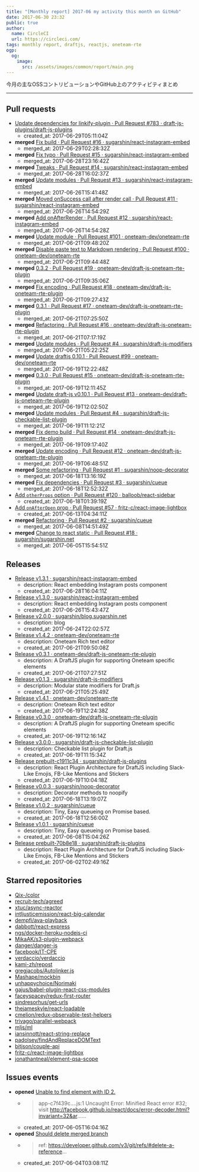 ```yaml
---
title: "[Monthly report] 2017-06 my activity this month on GitHub"
date: 2017-06-30 23:32
public: true
author:
  name: CircleCI
  url: https://circleci.com/
tags: monthly report, draftjs, reactjs, oneteam-rte
ogp:
  og:
    image:
      src: /assets/images/common/report/main.png
---
```


今月の主なOSSコントリビューションやGitHub上のアクティビティまとめ

***

## Pull requests

- [Update dependencies for linkify-plugin · Pull Request #783 · draft-js-plugins/draft-js-plugins](https://github.com/draft-js-plugins/draft-js-plugins/pull/783)
  - created_at: 2017-06-29T05:11:04Z
- **merged** [Fix build · Pull Request #16 · sugarshin/react-instagram-embed](https://github.com/sugarshin/react-instagram-embed/pull/16)
  - merged_at: 2017-06-29T02:28:32Z
- **merged** [Fix typo · Pull Request #15 · sugarshin/react-instagram-embed](https://github.com/sugarshin/react-instagram-embed/pull/15)
  - merged_at: 2017-06-28T23:16:42Z
- **merged** [Tweaks · Pull Request #14 · sugarshin/react-instagram-embed](https://github.com/sugarshin/react-instagram-embed/pull/14)
  - merged_at: 2017-06-28T16:02:37Z
- **merged** [Update modules · Pull Request #13 · sugarshin/react-instagram-embed](https://github.com/sugarshin/react-instagram-embed/pull/13)
  - merged_at: 2017-06-26T15:41:48Z
- **merged** [Moved onSuccess call after render call · Pull Request #11 · sugarshin/react-instagram-embed](https://github.com/sugarshin/react-instagram-embed/pull/11)
  - merged_at: 2017-06-26T14:54:29Z
- **merged** [Add onAfterRender · Pull Request #12 · sugarshin/react-instagram-embed](https://github.com/sugarshin/react-instagram-embed/pull/12)
  - merged_at: 2017-06-26T14:54:28Z
- **merged** [Update module · Pull Request #101 · oneteam-dev/oneteam-rte](https://github.com/oneteam-dev/oneteam-rte/pull/101)
  - merged_at: 2017-06-21T09:48:20Z
- **merged** [Disable paste text to Markdown rendering · Pull Request #100 · oneteam-dev/oneteam-rte](https://github.com/oneteam-dev/oneteam-rte/pull/100)
  - merged_at: 2017-06-21T09:44:48Z
- **merged** [0.3.2 · Pull Request #19 · oneteam-dev/draft-js-oneteam-rte-plugin](https://github.com/oneteam-dev/draft-js-oneteam-rte-plugin/pull/19)
  - merged_at: 2017-06-21T09:35:06Z
- **merged** [Fix encoding · Pull Request #18 · oneteam-dev/draft-js-oneteam-rte-plugin](https://github.com/oneteam-dev/draft-js-oneteam-rte-plugin/pull/18)
  - merged_at: 2017-06-21T09:27:43Z
- **merged** [0.3.1 · Pull Request #17 · oneteam-dev/draft-js-oneteam-rte-plugin](https://github.com/oneteam-dev/draft-js-oneteam-rte-plugin/pull/17)
  - merged_at: 2017-06-21T07:25:50Z
- **merged** [Refactoring · Pull Request #16 · oneteam-dev/draft-js-oneteam-rte-plugin](https://github.com/oneteam-dev/draft-js-oneteam-rte-plugin/pull/16)
  - merged_at: 2017-06-21T07:17:19Z
- **merged** [Update modules · Pull Request #4 · sugarshin/draft-js-modifiers](https://github.com/sugarshin/draft-js-modifiers/pull/4)
  - merged_at: 2017-06-21T05:22:25Z
- **merged** [Update draftjs 0.10.1 · Pull Request #99 · oneteam-dev/oneteam-rte](https://github.com/oneteam-dev/oneteam-rte/pull/99)
  - merged_at: 2017-06-19T12:22:48Z
- **merged** [0.3.0 · Pull Request #15 · oneteam-dev/draft-js-oneteam-rte-plugin](https://github.com/oneteam-dev/draft-js-oneteam-rte-plugin/pull/15)
  - merged_at: 2017-06-19T12:11:45Z
- **merged** [Update draft-js v0.10.1 · Pull Request #13 · oneteam-dev/draft-js-oneteam-rte-plugin](https://github.com/oneteam-dev/draft-js-oneteam-rte-plugin/pull/13)
  - merged_at: 2017-06-19T12:02:50Z
- **merged** [Update modules · Pull Request #4 · sugarshin/draft-js-checkable-list-plugin](https://github.com/sugarshin/draft-js-checkable-list-plugin/pull/4)
  - merged_at: 2017-06-19T11:12:21Z
- **merged** [Fix demo build · Pull Request #14 · oneteam-dev/draft-js-oneteam-rte-plugin](https://github.com/oneteam-dev/draft-js-oneteam-rte-plugin/pull/14)
  - merged_at: 2017-06-19T09:17:40Z
- **merged** [Update encoding · Pull Request #12 · oneteam-dev/draft-js-oneteam-rte-plugin](https://github.com/oneteam-dev/draft-js-oneteam-rte-plugin/pull/12)
  - merged_at: 2017-06-19T06:48:51Z
- **merged** [Some refactoring · Pull Request #1 · sugarshin/noop-decorator](https://github.com/sugarshin/noop-decorator/pull/1)
  - merged_at: 2017-06-18T13:16:19Z
- **merged** [Fix dependencies · Pull Request #3 · sugarshin/cueue](https://github.com/sugarshin/cueue/pull/3)
  - merged_at: 2017-06-18T12:52:32Z
- [Add `otherProps` option · Pull Request #120 · balloob/react-sidebar](https://github.com/balloob/react-sidebar/pull/120)
  - created_at: 2017-06-18T01:39:19Z
- [Add `onAfterOpen` prop · Pull Request #57 · fritz-c/react-image-lightbox](https://github.com/fritz-c/react-image-lightbox/pull/57)
  - created_at: 2017-06-13T04:34:11Z
- **merged** [Refactoring · Pull Request #2 · sugarshin/cueue](https://github.com/sugarshin/cueue/pull/2)
  - merged_at: 2017-06-08T14:51:49Z
- **merged** [Change to react static · Pull Request #18 · sugarshin/sugarshin.net](https://github.com/sugarshin/sugarshin.net/pull/18)
  - merged_at: 2017-06-05T15:54:51Z

## Releases

- [Release v1.3.1 · sugarshin/react-instagram-embed](https://github.com/sugarshin/react-instagram-embed/releases/tag/v1.3.1)
  - description: React embedding Instagram posts component
  - created_at: 2017-06-28T16:04:11Z
- [Release v1.3.0 · sugarshin/react-instagram-embed](https://github.com/sugarshin/react-instagram-embed/releases/tag/v1.3.0)
  - description: React embedding Instagram posts component
  - created_at: 2017-06-26T15:43:47Z
- [Release v2.0.0 · sugarshin/blog.sugarshin.net](https://github.com/sugarshin/blog.sugarshin.net/releases/tag/v2.0.0)
  - description: blog
  - created_at: 2017-06-24T22:02:57Z
- [Release v1.4.2 · oneteam-dev/oneteam-rte](https://github.com/oneteam-dev/oneteam-rte/releases/tag/v1.4.2)
  - description: Oneteam Rich text editor
  - created_at: 2017-06-21T09:50:08Z
- [Release v0.3.1 · oneteam-dev/draft-js-oneteam-rte-plugin](https://github.com/oneteam-dev/draft-js-oneteam-rte-plugin/releases/tag/v0.3.1)
  - description: A DraftJS plugin for supporting Oneteam specific elements
  - created_at: 2017-06-21T07:27:51Z
- [Release v0.1.3 · sugarshin/draft-js-modifiers](https://github.com/sugarshin/draft-js-modifiers/releases/tag/v0.1.3)
  - description: Modular state modifiers for Draft.js
  - created_at: 2017-06-21T05:25:49Z
- [Release v1.4.1 · oneteam-dev/oneteam-rte](https://github.com/oneteam-dev/oneteam-rte/releases/tag/v1.4.1)
  - description: Oneteam Rich text editor
  - created_at: 2017-06-19T12:24:38Z
- [Release v0.3.0 · oneteam-dev/draft-js-oneteam-rte-plugin](https://github.com/oneteam-dev/draft-js-oneteam-rte-plugin/releases/tag/v0.3.0)
  - description: A DraftJS plugin for supporting Oneteam specific elements
  - created_at: 2017-06-19T12:16:14Z
- [Release v3.0.0 · sugarshin/draft-js-checkable-list-plugin](https://github.com/sugarshin/draft-js-checkable-list-plugin/releases/tag/v3.0.0)
  - description: Checkable list plugin for Draft.js
  - created_at: 2017-06-19T11:15:34Z
- [Release prebuilt-c1911c34 · sugarshin/draft-js-plugins](https://github.com/sugarshin/draft-js-plugins/releases/tag/prebuilt-c1911c34)
  - description: React Plugin Architecture for DraftJS including Slack-Like Emojis, FB-Like Mentions and Stickers
  - created_at: 2017-06-19T10:04:18Z
- [Release v0.0.3 · sugarshin/noop-decorator](https://github.com/sugarshin/noop-decorator/releases/tag/v0.0.3)
  - description: Decorator methods to noopify
  - created_at: 2017-06-18T13:19:07Z
- [Release v1.0.2 · sugarshin/cueue](https://github.com/sugarshin/cueue/releases/tag/v1.0.2)
  - description: Tiny, Easy queueing on Promise based.
  - created_at: 2017-06-18T12:56:00Z
- [Release v1.0.1 · sugarshin/cueue](https://github.com/sugarshin/cueue/releases/tag/v1.0.1)
  - description: Tiny, Easy queueing on Promise based.
  - created_at: 2017-06-08T15:04:26Z
- [Release prebuilt-70b8e18 · sugarshin/draft-js-plugins](https://github.com/sugarshin/draft-js-plugins/releases/tag/prebuilt-70b8e18)
  - description: React Plugin Architecture for DraftJS including Slack-Like Emojis, FB-Like Mentions and Stickers
  - created_at: 2017-06-02T02:49:16Z

## Starred repositories

- [Qix-/color](https://github.com/Qix-/color)
- [recruit-tech/agreed](https://github.com/recruit-tech/agreed)
- [xtuc/async-reactor](https://github.com/xtuc/async-reactor)
- [intljusticemission/react-big-calendar](https://github.com/intljusticemission/react-big-calendar)
- [dempfi/ava-playback](https://github.com/dempfi/ava-playback)
- [dabbott/react-express](https://github.com/dabbott/react-express)
- [ngs/docker-heroku-nodejs-ci](https://github.com/ngs/docker-heroku-nodejs-ci)
- [MikaAK/s3-plugin-webpack](https://github.com/MikaAK/s3-plugin-webpack)
- [danger/danger-js](https://github.com/danger/danger-js)
- [facebook/IT-CPE](https://github.com/facebook/IT-CPE)
- [verdaccio/verdaccio](https://github.com/verdaccio/verdaccio)
- [kami-zh/repost](https://github.com/kami-zh/repost)
- [gregjacobs/Autolinker.js](https://github.com/gregjacobs/Autolinker.js)
- [Mashape/mockbin](https://github.com/Mashape/mockbin)
- [unhappychoice/Norimaki](https://github.com/unhappychoice/Norimaki)
- [gajus/babel-plugin-react-css-modules](https://github.com/gajus/babel-plugin-react-css-modules)
- [faceyspacey/redux-first-router](https://github.com/faceyspacey/redux-first-router)
- [sindresorhus/get-urls](https://github.com/sindresorhus/get-urls)
- [thejameskyle/react-loadable](https://github.com/thejameskyle/react-loadable)
- [cmelion/redux-observable-test-helpers](https://github.com/cmelion/redux-observable-test-helpers)
- [trivago/parallel-webpack](https://github.com/trivago/parallel-webpack)
- [mljs/ml](https://github.com/mljs/ml)
- [iansinnott/react-string-replace](https://github.com/iansinnott/react-string-replace)
- [padolsey/findAndReplaceDOMText](https://github.com/padolsey/findAndReplaceDOMText)
- [bitjson/couple-api](https://github.com/bitjson/couple-api)
- [fritz-c/react-image-lightbox](https://github.com/fritz-c/react-image-lightbox)
- [jonathantneal/element-qsa-scope](https://github.com/jonathantneal/element-qsa-scope)

## Issues events

- **opened** [Unable to find element with ID 2.](https://github.com/sugarshin/sugarshin.net/issues/19)
  - > app-c7f439c….js:1 Uncaught Error: Minified React error #32; visit http://facebook.github.io/react/docs/error-decoder.html?invariant=32&ar......
  - created_at: 2017-06-05T16:04:16Z
- **opened** [Should delete merged branch](https://github.com/sugarshin/build.blog.sugarshin.net/issues/1)
  - > ref: https://developer.github.com/v3/git/refs/#delete-a-reference...
  - created_at: 2017-06-04T03:08:11Z
